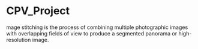 # CPV_Project
mage stitching is the process of combining multiple photographic images with overlapping fields of view to produce a segmented panorama or high-resolution image.
